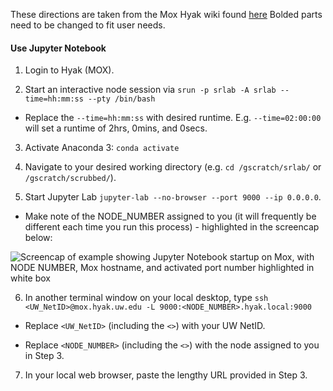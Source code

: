 These directions are taken from the Mox Hyak wiki found [here](https://wiki.cac.washington.edu/display/hyakusers/Mox_ipython_jupyter) Bolded parts need to be changed to fit user needs.

#### Use Jupyter Notebook

1. Login to Hyak (MOX).

2. Start an interactive node session via `srun -p srlab -A srlab --time=hh:mm:ss --pty /bin/bash`

  - Replace the `--time=hh:mm:ss` with desired runtime. E.g. `--time=02:00:00` will set a runtime of 2hrs, 0mins, and 0secs.

3. Activate Anaconda 3: `conda activate`

4. Navigate to your desired working directory (e.g. `cd /gscratch/srlab/` or `/gscratch/scrubbed/`).

5. Start Jupyter Lab `jupyter-lab --no-browser --port 9000 --ip 0.0.0.0`.

  - Make note of the NODE_NUMBER assigned to you (it will frequently be different each time you run this process) - highlighted in the screencap below:

  ![Screencap of example showing Jupyter Notebook startup on Mox, with NODE NUMBER, Mox hostname, and activated port number highlighted in white box](https://github.com/RobertsLab/resources/blob/master/img/mox-jupyter_lab-node_and_port.png?raw=true)

6. In another terminal window on your local desktop, type `ssh <UW_NetID>@mox.hyak.uw.edu -L 9000:<NODE_NUMBER>.hyak.local:9000`

  - Replace `<UW_NetID>` (including the `<>`) with your UW NetID.

  - Replace `<NODE_NUMBER>` (including the `<>`) with the node assigned to you in Step 3.

7. In your local web browser, paste the lengthy URL provided in Step 3.

